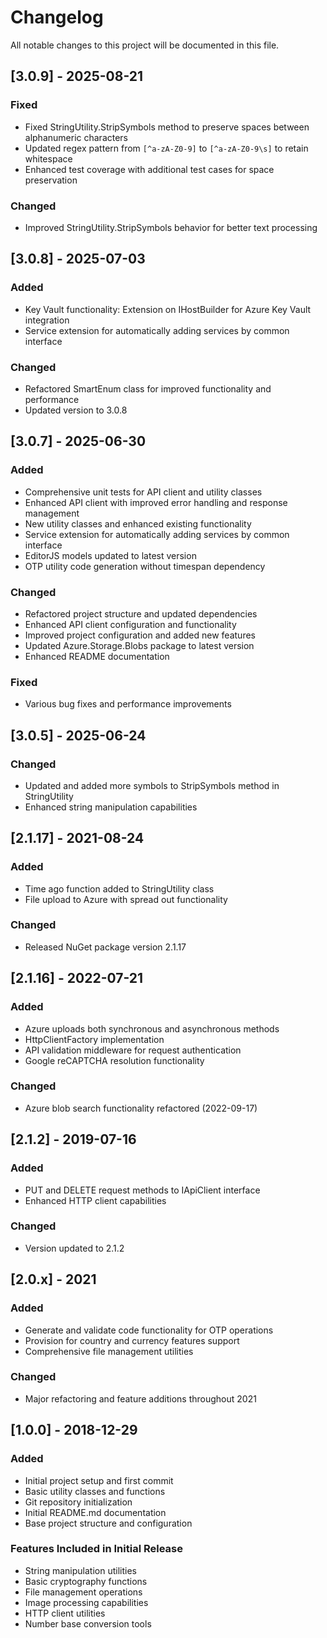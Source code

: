 # Changelog

All notable changes to this project will be documented in this file.

## [3.0.9] - 2025-08-21
### Fixed
- Fixed StringUtility.StripSymbols method to preserve spaces between alphanumeric characters
- Updated regex pattern from `[^a-zA-Z0-9]` to `[^a-zA-Z0-9\s]` to retain whitespace
- Enhanced test coverage with additional test cases for space preservation

### Changed
- Improved StringUtility.StripSymbols behavior for better text processing

## [3.0.8] - 2025-07-03
### Added
- Key Vault functionality: Extension on IHostBuilder for Azure Key Vault integration
- Service extension for automatically adding services by common interface

### Changed
- Refactored SmartEnum class for improved functionality and performance
- Updated version to 3.0.8

## [3.0.7] - 2025-06-30
### Added
- Comprehensive unit tests for API client and utility classes
- Enhanced API client with improved error handling and response management
- New utility classes and enhanced existing functionality
- Service extension for automatically adding services by common interface
- EditorJS models updated to latest version
- OTP utility code generation without timespan dependency

### Changed
- Refactored project structure and updated dependencies
- Enhanced API client configuration and functionality
- Improved project configuration and added new features
- Updated Azure.Storage.Blobs package to latest version
- Enhanced README documentation

### Fixed
- Various bug fixes and performance improvements

## [3.0.5] - 2025-06-24
### Changed
- Updated and added more symbols to StripSymbols method in StringUtility
- Enhanced string manipulation capabilities

## [2.1.17] - 2021-08-24
### Added
- Time ago function added to StringUtility class
- File upload to Azure with spread out functionality

### Changed
- Released NuGet package version 2.1.17

## [2.1.16] - 2022-07-21
### Added
- Azure uploads both synchronous and asynchronous methods
- HttpClientFactory implementation
- API validation middleware for request authentication
- Google reCAPTCHA resolution functionality

### Changed
- Azure blob search functionality refactored (2022-09-17)

## [2.1.2] - 2019-07-16
### Added
- PUT and DELETE request methods to IApiClient interface
- Enhanced HTTP client capabilities

### Changed
- Version updated to 2.1.2

## [2.0.x] - 2021
### Added
- Generate and validate code functionality for OTP operations
- Provision for country and currency features support
- Comprehensive file management utilities

### Changed
- Major refactoring and feature additions throughout 2021

## [1.0.0] - 2018-12-29
### Added
- Initial project setup and first commit
- Basic utility classes and functions
- Git repository initialization
- Initial README.md documentation
- Base project structure and configuration

### Features Included in Initial Release
- String manipulation utilities
- Basic cryptography functions  
- File management operations
- Image processing capabilities
- HTTP client utilities
- Number base conversion tools

